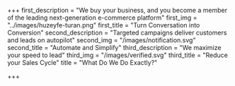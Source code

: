 +++
first_description = "We buy your business, and you become a member of the leading next-generation e-commerce platform"
first_img = "../images/huzeyfe-turan.png"
first_title = "Turn Conversation into Conversion"
second_description = "Targeted campaigns deliver customers and leads on autopilot"
second_img = "/images/notification.svg"
second_title = "Automate and Simplify"
third_description = "We maximize your speed to lead"
third_img = "/images/verified.svg"
third_title = "Reduce your Sales Cycle"
title = "What Do We Do Exactly?"

+++
